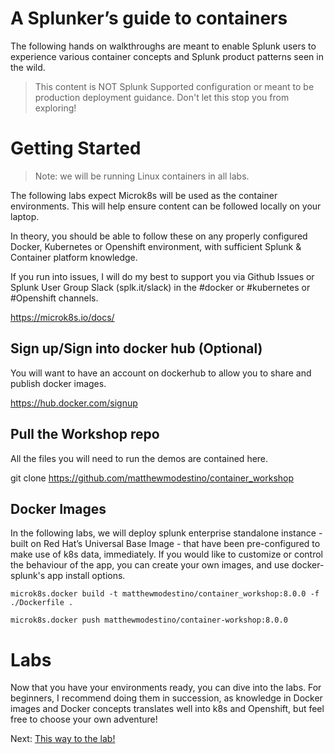 # A Splunker’s guide to containers

The following hands on walkthroughs are meant to enable Splunk users to experience various container concepts and Splunk product patterns seen in the wild. 

> This content is NOT Splunk Supported configuration or meant to be production deployment guidance. Don't let this stop you from exploring!
 
# Getting Started

> Note: we will be running Linux containers in all labs. 

The following labs expect Microk8s will be used as the container environments. This will help ensure content can be followed locally on your laptop.

In theory, you should be able to follow these on any properly configured Docker, Kubernetes or Openshift environment, with sufficient Splunk & Container platform knowledge. 

If you run into issues, I will do my best to support you via Github Issues or Splunk User Group Slack (splk.it/slack) in the #docker or #kubernetes or #Openshift channels. 


https://microk8s.io/docs/


## Sign up/Sign into docker hub (Optional)
You will want to have an account on dockerhub to allow you to share and publish docker images.

https://hub.docker.com/signup

## Pull the Workshop repo
All the files you will need to run the demos are contained here.

git clone https://github.com/matthewmodestino/container_workshop


## Docker Images
In the following labs, we will deploy splunk enterprise standalone instance - built on Red Hat’s Universal Base Image - that have been pre-configured to make use of k8s data, immediately. If you would like to customize or control the behaviour of the app, you can create your own images, and use docker-splunk's app install options. 

```
microk8s.docker build -t matthewmodestino/container_workshop:8.0.0 -f ./Dockerfile .
```

```
microk8s.docker push matthewmodestino/container-workshop:8.0.0
```

# Labs

Now that you have your environments ready, you can dive into the labs. For beginners, I recommend doing them in succession, as knowledge in Docker images and Docker concepts translates well into k8s and Openshift, but feel free to choose your own adventure! 

Next: [This way to the lab!](01-start-here.md)
